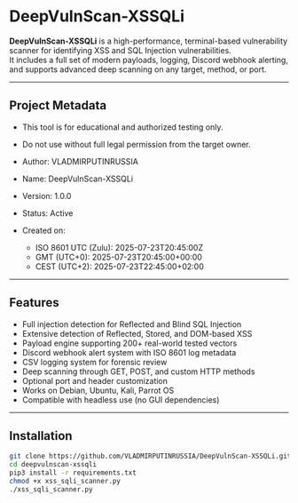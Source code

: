 # DeepVulnScan-XSSQLi

**DeepVulnScan-XSSQLi** is a high-performance, terminal-based vulnerability scanner for identifying XSS and SQL Injection vulnerabilities.  
It includes a full set of modern payloads, logging, Discord webhook alerting, and supports advanced deep scanning on any target, method, or port.

---

## Project Metadata
- This tool is for educational and authorized testing only.
- Do not use without full legal permission from the target owner.

- Author: VLADMIRPUTINRUSSIA
- Name: DeepVulnScan-XSSQLi
- Version: 1.0.0
- Status: Active
- Created on:  
  - ISO 8601 UTC (Zulu): 2025-07-23T20:45:00Z  
  - GMT (UTC+0): 2025-07-23T20:45:00+00:00  
  - CEST (UTC+2): 2025-07-23T22:45:00+02:00

---

## Features

- Full injection detection for Reflected and Blind SQL Injection
- Extensive detection of Reflected, Stored, and DOM-based XSS
- Payload engine supporting 200+ real-world tested vectors
- Discord webhook alert system with ISO 8601 log metadata
- CSV logging system for forensic review
- Deep scanning through GET, POST, and custom HTTP methods
- Optional port and header customization
- Works on Debian, Ubuntu, Kali, Parrot OS
- Compatible with headless use (no GUI dependencies)

---

## Installation

```bash
git clone https://github.com/VLADMIRPUTINRUSSIA/DeepVulnScan-XSSQLi.git
cd deepvulnscan-xssqli
pip3 install -r requirements.txt
chmod +x xss_sqli_scanner.py
./xss_sqli_scanner.py
